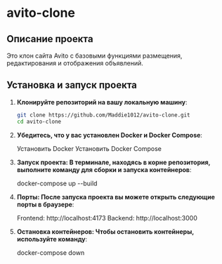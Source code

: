 # avito-clone

## Описание проекта

Это клон сайта Avito с базовыми функциями размещения, редактирования и отображения объявлений.

## Установка и запуск проекта

1. **Клонируйте репозиторий на вашу локальную машину**:

   ```bash
   git clone https://github.com/Maddie1012/avito-clone.git
   cd avito-clone

2. **Убедитесь, что у вас установлен Docker и Docker Compose**:

    Установить Docker
    Установить Docker Compose

3. **Запуск проекта: В терминале, находясь в корне репозитория, выполните команду для сборки и запуска         контейнеров**:

    docker-compose up --build

4. **Порты: После запуска проекта вы можете открыть следующие порты в браузере**:

    Frontend: http://localhost:4173
    Backend: http://localhost:3000

5. **Остановка контейнеров: Чтобы остановить контейнеры, используйте команду**:

    docker-compose down


